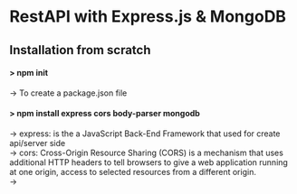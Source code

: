 # RestAPI with Express.js & MongoDB


## Installation from scratch

<h4>> npm init</h4>
    -> To create a package.json file
<h4>> npm install express cors body-parser mongodb</h4>
    -> express: is the a JavaScript Back-End Framework that used for create api/server side <br>
    -> cors: Cross-Origin Resource Sharing (CORS) is a mechanism that uses additional HTTP headers to tell browsers to give a web application running at one origin, access to selected resources from a different origin. <br>
    -> 